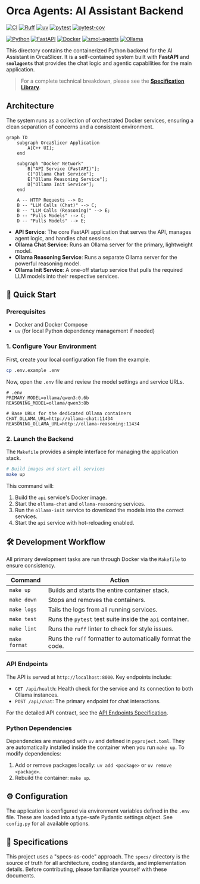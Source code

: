 # Orca Agents: AI Assistant Backend

[![CI](https://github.com/cbatu/OrcaSlicer/actions/workflows/ci.yml/badge.svg)](https://github.com/cbatu/OrcaSlicer/actions/workflows/ci.yml)
[![Ruff](https://img.shields.io/endpoint?url=https://raw.githubusercontent.com/astral-sh/ruff/main/assets/badge/v2.json)](https://github.com/astral-sh/ruff)
[![uv](https://img.shields.io/endpoint?url=https://raw.githubusercontent.com/astral-sh/uv/main/assets/badge/v0.json)](https://github.com/astral-sh/uv)
[![pytest](https://img.shields.io/badge/pytest-6.2.5-grey.svg)](https://docs.pytest.org/en/latest/)
[![pytest-cov](https://img.shields.io/badge/pytest--cov-4.1.0-red.svg)](https://pytest-cov.readthedocs.io/en/latest/)

[![Python](https://img.shields.io/badge/Python-3776AB?logo=python&logoColor=fff)](https://www.python.org/)
[![FastAPI](https://img.shields.io/badge/FastAPI-009688?logo=fastapi&logoColor=fff)](https://fastapi.tiangolo.com/)
[![Docker](https://img.shields.io/badge/Docker-2496ED?logo=docker&logoColor=fff)](https://www.docker.com/)
[![smol-agents](https://img.shields.io/badge/smol--agents-5A6978.svg)](https://github.com/smol-ai/smol-agent)
[![Ollama](https://img.shields.io/badge/Ollama-lightgrey.svg)](https://ollama.com/)

This directory contains the containerized Python backend for the AI Assistant in OrcaSlicer. It is a self-contained system built with **FastAPI** and **`smolagents`** that provides the chat logic and agentic capabilities for the main application.

> For a complete technical breakdown, please see the **[Specification Library](./specs/README.md)**.

## Architecture

The system runs as a collection of orchestrated Docker services, ensuring a clean separation of concerns and a consistent environment.

```mermaid
graph TD
    subgraph OrcaSlicer Application
        A[C++ UI];
    end

    subgraph "Docker Network"
        B["API Service (FastAPI)"];
        C["Ollama Chat Service"];
        E["Ollama Reasoning Service"];
        D["Ollama Init Service"];
    end

    A -- HTTP Requests --> B;
    B -- "LLM Calls (Chat)" --> C;
    B -- "LLM Calls (Reasoning)" --> E;
    D -- "Pulls Models" --> C;
    D -- "Pulls Models" --> E;
```

-   **API Service**: The core FastAPI application that serves the API, manages agent logic, and handles chat sessions.
-   **Ollama Chat Service**: Runs an Ollama server for the primary, lightweight model.
-   **Ollama Reasoning Service**: Runs a separate Ollama server for the powerful reasoning model.
-   **Ollama Init Service**: A one-off startup service that pulls the required LLM models into their respective services.

## 🚀 Quick Start

### Prerequisites

-   Docker and Docker Compose
-   `uv` (for local Python dependency management if needed)

### 1. Configure Your Environment

First, create your local configuration file from the example.

```bash
cp .env.example .env
```

Now, open the `.env` file and review the model settings and service URLs.

```env
# .env
PRIMARY_MODEL=ollama/qwen3:0.6b
REASONING_MODEL=ollama/qwen3:8b

# Base URLs for the dedicated Ollama containers
CHAT_OLLAMA_URL=http://ollama-chat:11434
REASONING_OLLAMA_URL=http://ollama-reasoning:11434
```

### 2. Launch the Backend

The `Makefile` provides a simple interface for managing the application stack.

```bash
# Build images and start all services
make up
```

This command will:
1.  Build the `api` service's Docker image.
2.  Start the `ollama-chat` and `ollama-reasoning` services.
3.  Run the `ollama-init` service to download the models into the correct services.
4.  Start the `api` service with hot-reloading enabled.

## 🛠️ Development Workflow

All primary development tasks are run through Docker via the `Makefile` to ensure consistency.

| Command         | Action                                                                   |
| --------------- | ------------------------------------------------------------------------ |
| `make up`       | Builds and starts the entire container stack.                            |
| `make down`     | Stops and removes the containers.                                        |
| `make logs`     | Tails the logs from all running services.                                |
| `make test`     | Runs the `pytest` test suite inside the `api` container.                 |
| `make lint`     | Runs the `ruff` linter to check for style issues.                        |
| `make format`   | Runs the `ruff` formatter to automatically format the code.              |

### API Endpoints

The API is served at `http://localhost:8000`. Key endpoints include:

-   `GET /api/health`: Health check for the service and its connection to both Ollama instances.
-   `POST /api/chat`: The primary endpoint for chat interactions.

For the detailed API contract, see the [API Endpoints Specification](./specs/api_endpoints.md).

### Python Dependencies

Dependencies are managed with `uv` and defined in `pyproject.toml`. They are automatically installed inside the container when you run `make up`. To modify dependencies:

1.  Add or remove packages locally: `uv add <package>` or `uv remove <package>`.
2.  Rebuild the container: `make up`.

## ⚙️ Configuration

The application is configured via environment variables defined in the `.env` file. These are loaded into a type-safe Pydantic settings object. See `config.py` for all available options.

## 📄 Specifications

This project uses a "specs-as-code" approach. The `specs/` directory is the source of truth for all architecture, coding standards, and implementation details. Before contributing, please familiarize yourself with these documents. 